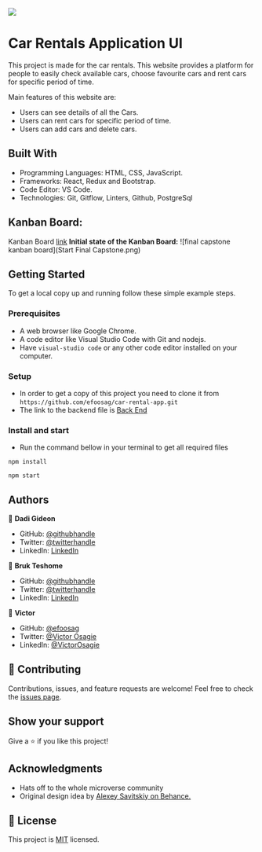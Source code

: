 ![](https://img.shields.io/badge/Microverse-blueviolet)

# Car Rentals Application UI

This project is made for the car rentals. This website provides a platform for people to easily check available cars, choose favourite cars and rent cars for specific period of time.

Main features of this website are:

- Users can see details of all the Cars.
- Users can rent cars for specific period of time.
- Users can add cars and delete cars.

## Built With

- Programming Languages: HTML, CSS, JavaScript.
- Frameworks: React, Redux and Bootstrap.
- Code Editor: VS Code.
- Technologies: Git, Gitflow, Linters, Github, PostgreSql

## Kanban Board:
Kanban Board [link](https://github.com/users/efoosag/projects/10)
**Initial state of the Kanban Board:**
![final capstone kanban board](Start Final Capstone.png)


## Getting Started

To get a local copy up and running follow these simple example steps.

### Prerequisites

- A web browser like Google Chrome.
- A code editor like Visual Studio Code with Git and nodejs.
- Have `visual-studio code` or any other code editor installed on your computer.

### Setup

- In order to get a copy of this project you need to clone it from `https://github.com/efoosag/car-rental-app.git `
- The link to the backend file is  [Back End](https://github.com/efoosag/car-rental-app-backend.git)


### Install and start

- Run the command bellow in your terminal to get all required files

```
npm install
```

```
npm start
```

## Authors

👤 **Dadi Gideon**

- GitHub: [@githubhandle](https://github.com/gids-dadi)
- Twitter: [@twitterhandle](https://twitter.com/Dadi_AG)
- LinkedIn: [LinkedIn](https://www.linkedin.com/in/gideon-dadi-1b5548146/)

👤 **Bruk Teshome**

- GitHub: [@githubhandle](https://github.com/bruk19)
- Twitter: [@twitterhandle](https://twitter.com/Bruktesh)
- LinkedIn: [LinkedIn](https://linkedin.com/in/bruk-teshome-ab4325226)

👤 **Victor**

- GitHub: [@efoosag](https://github.com/efoosag)
- Twitter: [@Victor Osagie](https://www.twitter.com/Victorosagie08)
- LinkedIn: [@VictorOsagie](https://www.linkedin.com/in/victor-osagie-a713ba22b/)

## 🤝 Contributing

Contributions, issues, and feature requests are welcome!
Feel free to check the [issues page](../../issues/).

## Show your support

Give a ⭐️ if you like this project!

## Acknowledgments

- Hats off to the whole microverse community
- Original design idea by [Alexey Savitskiy on Behance.](https://www.behance.net/alexey)

## 📝 License

This project is [MIT](https://github.com/efoosag/car-rental-app/blob/dev/LICENSE) licensed.
